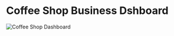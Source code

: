 # Coffee Shop Business Dshboard #
![Coffee Shop Dashboard](https://github.com/AfnanAbouElwafa/Power-BI-Dashboards/assets/60342798/3ef36840-2253-48e9-8cae-d46e8fc1d16d)
